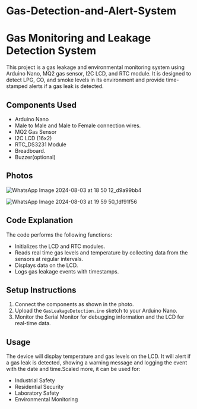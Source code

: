 # Gas-Detection-and-Alert-System
# Gas Monitoring and Leakage Detection System

This project is a gas leakage and environmental monitoring system using Arduino Nano, MQ2 gas sensor, I2C LCD, and RTC module. It is designed to detect LPG, CO, and smoke levels in its environment and provide time-stamped alerts if a gas leak is detected.

## Components Used
- Arduino Nano
- Male to Male and Male to Female connection wires.
- MQ2 Gas Sensor
- I2C LCD (16x2)
- RTC_DS3231 Module
- Breadboard.
- Buzzer(optional)

## Photos
![WhatsApp Image 2024-08-03 at 18 50 12_d9a99bb4](https://github.com/user-attachments/assets/bc7b0297-0cbb-484c-950f-8163fb2048b4)

![WhatsApp Image 2024-08-03 at 19 59 50_1df91f56](https://github.com/user-attachments/assets/3a8c49ad-7eb4-4a97-a7cc-b8e26aa3ecfd)

## Code Explanation
The code performs the following functions:
- Initializes the LCD and RTC modules.
- Reads real time gas levels and temperature by collecting data from the sensors at regular intervals.
- Displays data on the LCD.
- Logs gas leakage events with timestamps.

## Setup Instructions
1. Connect the components as shown in the photo.
2. Upload the `GasLeakageDetection.ino` sketch to your Arduino Nano.
3. Monitor the Serial Monitor for debugging information and the LCD for real-time data.

## Usage
The device will display temperature and gas levels on the LCD. It will alert if a gas leak is detected, showing a warning message and logging the event with the date and time.Scaled more, it can be used for:
- Industrial Safety
- Residential Security
- Laboratory Safety
- Environmental Monitoring 

